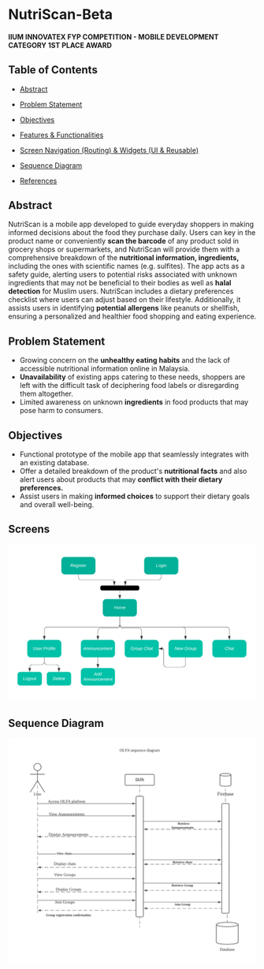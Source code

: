 # NutriScan-Beta
  
#### IIUM INNOVATEX FYP COMPETITION - MOBILE DEVELOPMENT CATEGORY 1ST PLACE AWARD

 
## Table of Contents
- [Abstract](#abstract)

- [Problem Statement](#problem-statement)

- [Objectives](#objectives)

- [Features & Functionalities](#features--functionalities)
  
- [Screen Navigation (Routing) & Widgets (UI & Reusable)](#screen-navigation-routing--widgets-ui--reusable)

- [Sequence Diagram](#sequence-diagram)

- [References](#references)
  

## Abstract
NutriScan is a mobile app developed to guide everyday shoppers in making informed decisions about the food they purchase daily. Users can key in the product name or conveniently **scan the barcode** of any product sold in grocery shops or supermarkets, and NutriScan will provide them with a comprehensive breakdown of the **nutritional information, ingredients,** including the ones with scientific names (e.g. sulfites). The app acts as a safety guide, alerting users to potential risks associated with unknown ingredients that may not be beneficial to their bodies as well as **halal detection** for Muslim users. NutriScan includes a dietary preferences checklist where users can adjust based on their lifestyle.  Additionally, it assists users in identifying **potential allergens** like peanuts or shellfish, ensuring a personalized and healthier food shopping and eating experience.

	
## Problem Statement
- Growing concern on the **unhealthy eating habits** and the lack of accessible nutritional information online in Malaysia.
- **Unavailability** of existing apps catering to these needs, shoppers are left with the difficult task of deciphering food labels or disregarding them altogether.
- Limited awareness on unknown **ingredients** in food products that may pose harm to consumers.



## Objectives
- Functional prototype of the mobile app that seamlessly integrates with an existing database. 
- Offer a detailed breakdown of the product's **nutritional facts** and also alert users about products that may **conflict with their dietary preferences.** 
- Assist users in making **informed choices** to support their dietary goals and overall well-being.


## Screens

![Sitemap](https://github.com/dumpacson/OLFA/blob/0057734db075b3db4f3c5fa436edc7d315b36fa5/images/OLFA%20Sitemap.png)



## Sequence Diagram

![Sequence Diagram](https://github.com/dumpacson/OLFA/blob/7544a66c58ec93b40866fdf844f6d3bc4d9b3d41/images/Blank%20diagram%20(13).png)




<br></br>
